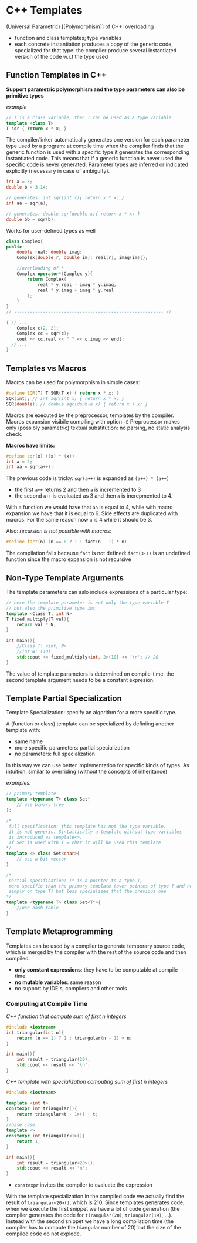 # C++ Templates
(Universal Parametric) [[Polymorphism]] of C++: overloading
- function and class templates; type variables
- each concrete instantiation produces a copy of the generic code, specialized for that type: the compiler produce several instantiated version of the code w.r.t the type used

## Function Templates in C++
**Support parametric polymorphism and the type parameters can also be primitive types** 

*example*
```cpp
// T is a class variable, then T can be used as a type variable
template <class T> 
T sqr { return x * x; }
```

The compiler/linker automatically generates one version for each parameter type used by a program: at compile time when the compiler finds that the generic function is used with a specific type it generates the corresponding instantiated code. This means that if a generic function is never used the specific code is never generated.
Parameter types are inferred or indicated explicitly (necessary in case of ambiguity). 

```cpp
int a = 3; 
double b = 3.14;

// generates: int sqr(int x){ return x * x; }
int aa = sqr(a);

// generates: double sqr(double x){ return x * x; } 
double bb = sqr(b);
```

Works for user-defined types as well
```cpp
class Complex{
public: 
	double real; double imag;
	Complex(double r, double im): real(r), imag(im){};

	//overloading of *
	Complex operator*(Complex y){
		return Complex(
			real * y.real - imag * y.imag,
			real * y.imag + imag * y.real
		);
	}
}
// --------------------------------------------------------- //

{ // ...
	Complex c(2, 2);
	Complex cc = sqr(c);
	cout << cc.real << " " << c.imag << endl;
  // ...
}
```

## Templates vs Macros
Macros can be used for polymorphism in simple cases:
```cpp
#define SQR(T) T SQR(T x) { return x * x; }
SQR(int); // int sqr(int x) { return x * x; }
SQR(double); // double sqr(double x) { return x + x; }
```
Macros are executed by the preprocessor, templates by the compiler. 
Macros expansion visibile compiling with option `-E`
Preprocessor makes only (possibly parametric) textual substitution: no parsing, no static analysis check.

**Macros have limits:**
```cpp
#define sqr(x) ((x) * (x))
int a = 2;
int aa = sqr(a++);
```
The previous code is tricky: `sqr(a++)` is expanded as `(a++) * (a++)`
- the first `a++` returns 2 and then `a` is incremented to 3
- the second `a++` is evaluated as 3 and then `a` is increpmented to 4.

With a function we would have that `aa` is equal to 4, while with macro expansion we have that it is equal to 6. 
Side effects are duplicated with macros. For the same reason now `a` is 4 while it should be 3. 

Also: *recursion is not possible with macros*:
```cpp
#define fact(n) (n == 0 ? 1 : fact(n - 1) * n)
```
The compilation fails because `fact` is not defined: `fact(3-1)` is an undefined function since the macro expansion is not recursive
## Non-Type Template Arguments
The template parameters can aslo include expressions of a particular type:
```cpp
// here the template parameter is not only the type variable T
// but also the primitive type int
template <Class T, int N>
T fixed_multiply(T val){
	return val * N;
}

int main(){
	//Class T: <int, N> 
	//int N: (10)
	std::cout << fixed_multiply<int, 2>(10) << '\n'; // 20
}
```
The value of template parameters is determined on compile-time, the second template argument needs to be a constant expresion.


## Template Partial Specialization 
Template Specialization: specify an algorithm for a more specific type.

A (function or class) template can be specialized by definiing another template with:
- same name 
- more specific parameters: partial specialization
- no parameters: full specialization

In this way we can use better implementation for specific kinds of types.
As intuition: similar to overriding (without the concepts of inheritance)

*examples:*
```cpp
// primary template
template <typename T> class Set{
	// use binary tree
};

/*
 full specification: this template has not the type variable,
 it is not generic. Sintattically a template without type variables 
 is introduced as template<>.
 If Set is used with T = char it will be used this template
*/ 
template <> class Set<char>{
	// use a bit vector
}

/*
 partial specification: T* is a pointer to a type T, 
 more specific than the primary template (over pointes of type T and not
 simply on type T) but less specialized that the previous one
*/
template <typename T> class Set<T*>{
	//use hash table
}
```

## Template Metaprogramming 
Templates can be used by a compiler to generate temporary source code, which is merged by the compiler with the rest of the source code and then compiled.
- **only constant expressions**: they have to be computable at compile time. 
- **no mutable variables**: same reason
- no support by IDE's, compilers and other tools

### Computing at Compile Time
*C++ function that compute sum of first n integers*
```cpp
#include <iostream>
int triangular(int n){
	return (n == 1) ? 1 : triangular(n - 1) + n;
}

int main(){
	int result = triangular(20);
	std::cout << result << '\n';
}
```

*C++ template with specialization computing sum of first n integers*
```cpp
#include <iostream>

template <int t>
constexpr int triangular(){
	return triangular<t - 1>() + t; 
}
//base case
template <>
constexpr int triangular<1>(){
	return 1;
}

int main(){
	int result = triangular<20>();
	std::cout << result << 'n';
}
```
- `constexpr` invites the compiler to evaluate the expression

With the template specialization in the compiled code we actually find the result of `triangular<20>()`, which is 210.
Since templates generates code, when we execute the first snippet we have a lot of code generation (the compiler generates the code for `tirangular(20)`, `triangular(19)`, ...).
Instead with the second snippet we have a long compilation time (the compiler has to compute the triangular number of 20) but the size of the compiled code do not explode. 